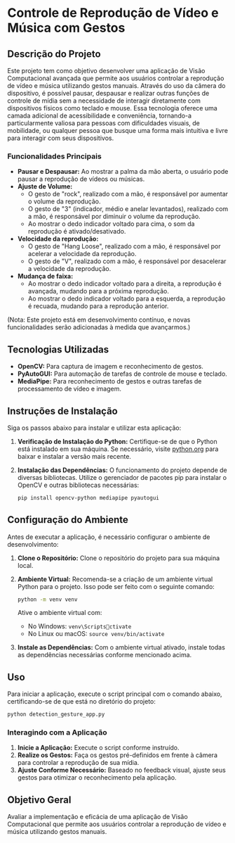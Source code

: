 # Controle de Reprodução de Vídeo e Música com Gestos

## Descrição do Projeto

Este projeto tem como objetivo desenvolver uma aplicação de Visão Computacional avançada que permite aos usuários controlar a reprodução de vídeo e música utilizando gestos manuais. Através do uso da câmera do dispositivo, é possível pausar, despausar e realizar outras funções de controle de mídia sem a necessidade de interagir diretamente com dispositivos físicos como teclado e mouse. Essa tecnologia oferece uma camada adicional de acessibilidade e conveniência, tornando-a particularmente valiosa para pessoas com dificuldades visuais, de mobilidade, ou qualquer pessoa que busque uma forma mais intuitiva e livre para interagir com seus dispositivos.

### Funcionalidades Principais

- **Pausar e Despausar:** Ao mostrar a palma da mão aberta, o usuário pode pausar a reprodução de vídeos ou músicas.
- **Ajuste de Volume:**
    - O gesto de "rock", realizado com a mão, é responsável por aumentar o volume da reprodução.
    - O gesto de "3" (indicador, médio e anelar levantados), realizado com a mão, é responsável por diminuir o volume da reprodução.
    - Ao mostrar o dedo indicador voltado para cima, o som da reprodução é ativado/desativado.
- **Velocidade da reprodução:**
    - O gesto de "Hang Loose", realizado com a mão, é responsável por acelerar a velocidade da reprodução.
    - O gesto de "V", realizado com a mão, é responsável por desacelerar a velocidade da reprodução.
- **Mudança de faixa:**
    - Ao mostrar o dedo indicador voltado para a direita, a reprodução é avançada, mudando para a próxima reprodução.
    - Ao mostrar o dedo indicador voltado para a esquerda, a reprodução é recuada, mudando para a reprodução anterior.

(Nota: Este projeto está em desenvolvimento contínuo, e novas funcionalidades serão adicionadas à medida que avançarmos.)

## Tecnologias Utilizadas

- **OpenCV:** Para captura de imagem e reconhecimento de gestos.
- **PyAutoGUI:** Para automação de tarefas de controle de mouse e teclado.
- **MediaPipe:** Para reconhecimento de gestos e outras tarefas de processamento de vídeo e imagem.
  
## Instruções de Instalação

Siga os passos abaixo para instalar e utilizar esta aplicação:

1. **Verificação de Instalação do Python:** Certifique-se de que o Python está instalado em sua máquina. Se necessário, visite [python.org](https://python.org) para baixar e instalar a versão mais recente.

2. **Instalação das Dependências:** O funcionamento do projeto depende de diversas bibliotecas. Utilize o gerenciador de pacotes pip para instalar o OpenCV e outras bibliotecas necessárias:

    ```bash
    pip install opencv-python mediapipe pyautogui
    ```

## Configuração do Ambiente

Antes de executar a aplicação, é necessário configurar o ambiente de desenvolvimento:

1. **Clone o Repositório:** Clone o repositório do projeto para sua máquina local.
2. **Ambiente Virtual:** Recomenda-se a criação de um ambiente virtual Python para o projeto. Isso pode ser feito com o seguinte comando:

    ```bash
    python -m venv venv
    ```

    Ative o ambiente virtual com:

    - No Windows: `venv\Scriptsctivate`
    - No Linux ou macOS: `source venv/bin/activate`

3. **Instale as Dependências:** Com o ambiente virtual ativado, instale todas as dependências necessárias conforme mencionado acima.

## Uso

Para iniciar a aplicação, execute o script principal com o comando abaixo, certificando-se de que está no diretório do projeto:

```bash
python detection_gesture_app.py
```

### Interagindo com a Aplicação

1. **Inicie a Aplicação:** Execute o script conforme instruído.
2. **Realize os Gestos:** Faça os gestos pré-definidos em frente à câmera para controlar a reprodução de sua mídia.
3. **Ajuste Conforme Necessário:** Baseado no feedback visual, ajuste seus gestos para otimizar o reconhecimento pela aplicação.

## Objetivo Geral
Avaliar a implementação e eficácia de uma aplicação de Visão Computacional que permite aos usuários controlar a reprodução de vídeo e música utilizando gestos manuais.
